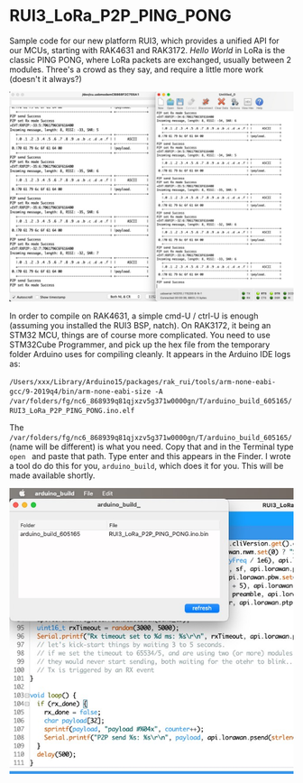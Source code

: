 # RUI3_LoRa_P2P_PING_PONG

Sample code for our new platform RUI3, which provides a unified API for our MCUs, starting with RAK4631 and RAK3172. *Hello World* in LoRa is the classic PING PONG, where LoRa packets are exchanged, usually between 2 modules. Three's a crowd as they say, and require a little more work (doesn't it always?)

![Screenshot.jpg](Screenshot.jpg)

In order to compile on RAK4631, a simple cmd-U / ctrl-U is enough (assuming you installed the RUI3 BSP, natch). On RAK3172, it being an STM32 MCU, things are of course more complicated. You need to use STM32Cube Programmer, and pick up the hex file from the temporary folder Arduino uses for compiling cleanly. It appears in the Arduino IDE logs as:

`/Users/xxx/Library/Arduino15/packages/rak_rui/tools/arm-none-eabi-gcc/9-2019q4/bin/arm-none-eabi-size -A /var/folders/fg/nc6_868939q81qjxzv5g371w0000gn/T/arduino_build_605165/RUI3_LoRa_P2P_PING_PONG.ino.elf`

The `/var/folders/fg/nc6_868939q81qjxzv5g371w0000gn/T/arduino_build_605165/` (name will be different) is what you need. Copy that and in the Terminal type `open ` and paste that path. Type enter and this appears in the Finder. I wrote a tool do do this for you, `arduino_build`, which does it for you. This will be made available shortly.

![arduino_build](arduino_build.png)